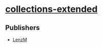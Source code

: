 # [collections-extended](https://pypi.org/project/collections-extended)



## Publishers
- [LenzM](https://pypi.org/user/LenzM)

